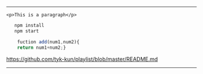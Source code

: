 ---
`<p>This is a paragraph</p>`

```bash
   npm install
   npm start
```

```javascript
	fuction add(num1,num2){
	return num1+num2;}
```
<https://github.com/tyk-kun/playlist/blob/master/README.md>
___

